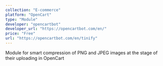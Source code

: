```yaml
---
collection: "E-commerce"
platform: "OpenCart"
type: "Module"
developer: "opencartbot"
developer_url: "https://opencartbot.com/en/"
price: "Free"
url: "https://opencartbot.com/en/tinify"
---
```


Module for smart compression of PNG and JPEG images at the stage of their uploading in OpenCart
